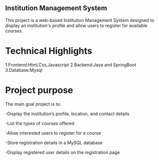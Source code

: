 ## Institution Management System 
This project is a web-based Institution Management System designed to display an institution's profile and allow users to register for available courses.

# Technical Highlights
 1.Frontend:Html,Css,Javascript
 2.Backend:Java and SpringBoot
 3.Database:Mysql

 # Project purpose
 The main goal project is to:
 
-Display the institution’s profile, location, and contact details

-List the types of courses offered

-Allow interested users to register for a course

-Store registration details in a MySQL database

-Display registered user details on the registration page
 
